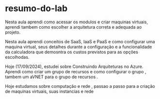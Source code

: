 # resumo-do-lab

Nesta aula aprendi como acessar os modulos e criar maquinas virtuais, aprendi tambem como escolher a arquitetura correta e adequada ao projeto.


Nesta aula aprendi conceitos de SaaS, IaaS e PaaS e como configurar uma maquina virtual, seus detalhes durante a configuração e a funcionalidade da calculadora que demosntra os custos previstos para as opções escolhodas.

Hoje (17/09/2024), estudei sobre Construindo Arquiteturas no Azure.
Aprendi como criar um grupo de recursos e como configurar o grupo , tambem um aVNET para o grupo de recursos .


Hoje estudamos sobre computação e rede , passao a passo para a criação de maquinas virtuais, suas instancias e rede
